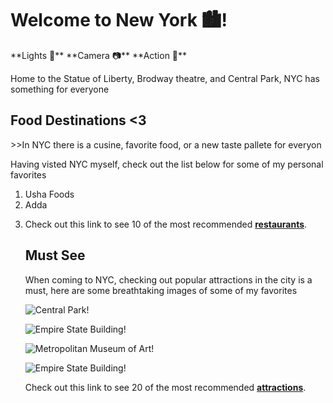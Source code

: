 <h1> Welcome to New York 🏙️! </h1>
                 **Lights 📸** **Camera 📷** **Action 🎥** 
 
 Home to the Statue of Liberty, Brodway theatre, and Central Park, NYC has something for everyone                                                           
<h2> Food Destinations <3 </h2>
>>In NYC there is a cusine, favorite food, or a new taste pallete for everyon

 Having visted NYC myself, check out the list below for some of my personal favorites 
<ol>
<li>
Usha Foods 
<li>
Adda </li>
<li>
 
Check out this link to see  10 of the most recommended **[restaurants](https://migrationology.com/restaurants-in-nyc/)**.

 <h2> Must See </h2>
When coming to NYC, checking out popular attractions in the city is a must, here are some breathtaking images of some of my favorites 
  
![Central Park!](//images.app.goo.gl/Wnz7zRQZmdSRzPEo6 "Central Park") 

![Empire State Building!](//https://images.app.goo.gl/H24qoseiA6eddSqi6 "Empire State Building")
 
![Metropolitan Museum of Art!](//https://images.app.goo.gl/71aGZy87dN5paZmo7 "Metropolitan Museum of Art")

 ![Empire State Building!](//https://images.app.goo.gl/H24qoseiA6eddSqi6 "Empire State Building")

Check out this link to see  20 of the most recommended **[attractions](https://www.planetware.com/tourist-attractions-/new-york-city-us-ny-nyc.htm)**. 

